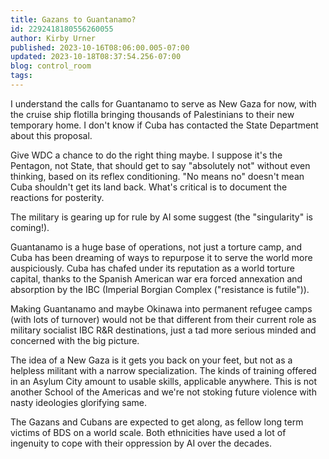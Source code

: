 ```yaml
---
title: Gazans to Guantanamo?
id: 2292418180556260055
author: Kirby Urner
published: 2023-10-16T08:06:00.005-07:00
updated: 2023-10-18T08:37:54.256-07:00
blog: control_room
tags: 
---
```


[](https://www.flickr.com/photos/kirbyurner/5497827059/)

I understand the calls for Guantanamo to serve as New Gaza for now, with the cruise ship flotilla bringing thousands of Palestinians to their new temporary home. I don't know if Cuba has contacted the State Department about this proposal. 

Give WDC a chance to do the right thing maybe. I suppose it's the Pentagon, not State, that should get to say "absolutely not" without even thinking, based on its reflex conditioning. "No means no" doesn't mean Cuba shouldn't get its land back. What's critical is to document the reactions for posterity.

The military is gearing up for rule by AI some suggest (the "singularity" is coming!).

Guantanamo is a huge base of operations, not just a torture camp, and Cuba has been dreaming of ways to repurpose it to serve the world more auspiciously. Cuba has chafed under its reputation as a world torture capital, thanks to the Spanish American war era forced annexation and absorption by the IBC (Imperial Borgian Complex ("resistance is futile")).

Making Guantanamo and maybe Okinawa into permanent refugee camps (with lots of turnover) would not be that different from their current role as military socialist IBC R&R destinations, just a tad more serious minded and concerned with the big picture.

The idea of a New Gaza is it gets you back on your feet, but not as a helpless militant with a narrow specialization. The kinds of training offered in an Asylum City amount to usable skills, applicable anywhere. This is not another School of the Americas and we're not stoking future violence with nasty ideologies glorifying same.

The Gazans and Cubans are expected to get along, as fellow long term victims of BDS on a world scale. Both ethnicities have used a lot of ingenuity to cope with their oppression by AI over the decades.

[](https://www.flickr.com/photos/kirbyurner/52318042611/)